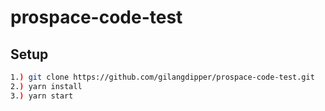 # prospace-code-test

## Setup

``` bash
1.) git clone https://github.com/gilangdipper/prospace-code-test.git
2.) yarn install
3.) yarn start

```